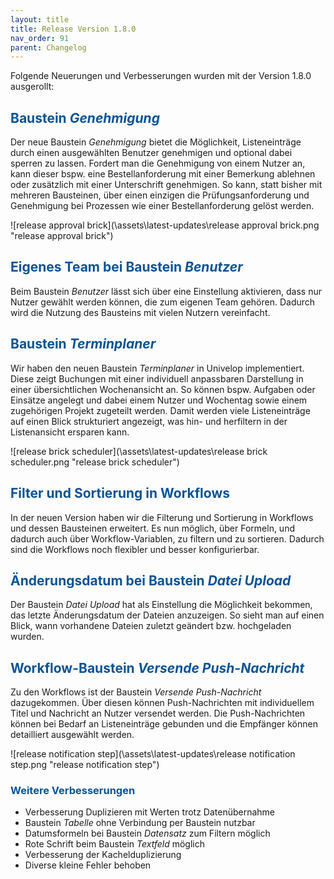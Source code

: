 ```yaml
---
layout: title
title: Release Version 1.8.0
nav_order: 91
parent: Changelog
---
```


Folgende Neuerungen und Verbesserungen wurden mit der Version 1.8.0 ausgerollt:

## <span style="color:#0b5394">**Baustein _Genehmigung_**</span>

Der neue Baustein _Genehmigung_ bietet die Möglichkeit, Listeneinträge durch einen ausgewählten Benutzer genehmigen und optional dabei sperren zu lassen. Fordert man die Genehmigung von einem Nutzer an, kann dieser bspw. eine Bestellanforderung mit einer Bemerkung ablehnen oder zusätzlich mit einer Unterschrift genehmigen. So kann, statt bisher mit mehreren Bausteinen, über einen einzigen die Prüfungsanforderung und Genehmigung bei Prozessen wie einer Bestellanforderung gelöst werden.

![release approval brick](\assets\latest-updates\release approval brick.png "release approval brick")

## <span style="color:#0b5394">**Eigenes Team bei Baustein _Benutzer_**</span>

Beim Baustein _Benutzer_ lässt sich über eine Einstellung aktivieren, dass nur Nutzer gewählt werden können, die zum eigenen Team gehören. Dadurch wird die Nutzung des Bausteins mit vielen Nutzern vereinfacht.

## <span style="color:#0b5394">**Baustein _Terminplaner_**</span>

Wir haben den neuen Baustein _Terminplaner_ in Univelop implementiert. Diese zeigt Buchungen mit einer individuell anpassbaren Darstellung in einer übersichtlichen Wochenansicht an. So können bspw. Aufgaben oder Einsätze angelegt und dabei einem Nutzer und Wochentag sowie einem zugehörigen Projekt zugeteilt werden. Damit werden viele Listeneinträge auf einen Blick strukturiert angezeigt, was hin- und herfiltern in der Listenansicht ersparen kann.

![release brick scheduler](\assets\latest-updates\release brick scheduler.png "release brick scheduler")

## <span style="color:#0b5394">**Filter und Sortierung in Workflows**</span>

In der neuen Version haben wir die Filterung und Sortierung in Workflows und dessen Bausteinen erweitert. Es nun möglich, über Formeln, und dadurch auch über Workflow-Variablen, zu filtern und zu sortieren. Dadurch sind die Workflows noch flexibler und besser konfigurierbar.

## <span style="color:#0b5394">**Änderungsdatum bei Baustein _Datei Upload_**</span>

Der Baustein _Datei Upload_ hat als Einstellung die Möglichkeit bekommen, das letzte Änderungsdatum der Dateien anzuzeigen. So sieht man auf einen Blick, wann vorhandene Dateien zuletzt geändert bzw. hochgeladen wurden.

## <span style="color:#0b5394">**Workflow-Baustein _Versende Push-Nachricht_**</span>

Zu den Workflows ist der Baustein _Versende Push-Nachricht_ dazugekommen. Über diesen können Push-Nachrichten mit individuellem Titel und Nachricht an Nutzer versendet werden. Die Push-Nachrichten können bei Bedarf an Listeneinträge gebunden und die Empfänger können detailliert ausgewählt werden.

![release notification step](\assets\latest-updates\release notification step.png "release notification step")

### <span style="color:#0b5394">**Weitere Verbesserungen**</span>

-   Verbesserung Duplizieren mit Werten trotz Datenübernahme
-   Baustein _Tabelle_ ohne Verbindung per Baustein nutzbar
-   Datumsformeln bei Baustein _Datensatz_ zum Filtern möglich
-   Rote Schrift beim Baustein _Textfeld_ möglich
-   Verbesserung der Kachelduplizierung
-   Diverse kleine Fehler behoben
